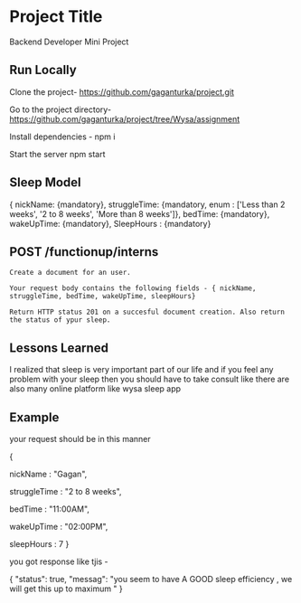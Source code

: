 
# Project Title

Backend Developer Mini Project



## Run Locally

Clone the project-
https://github.com/gaganturka/project.git


Go to the project directory-
https://github.com/gaganturka/project/tree/Wysa/assignment


Install dependencies - 
 npm i


Start the server
 npm start


## Sleep Model
{ nickName: {mandatory}, struggleTime: {mandatory, enum : ['Less than 2 weeks', '2 to 8 weeks', 'More than 8 weeks']}, bedTime: {mandatory}, wakeUpTime: {mandatory}, SleepHours : {mandatory}



## POST /functionup/interns

    Create a document for an user.
    
    Your request body contains the following fields - { nickName, struggleTime, bedTime, wakeUpTime, sleepHours}

    Return HTTP status 201 on a succesful document creation. Also return the status of ypur sleep.



## Lessons Learned

I realized that sleep is very important part of our life and if you feel any problem with your sleep then you should have to take consult like there are also many online platform like wysa sleep app


## Example

your request should be in this manner

{

nickName : "Gagan",

struggleTime : "2 to 8 weeks",

bedTime : "11:00AM",

wakeUpTime : "02:00PM",

sleepHours : 7
}


you got response like tjis -

{
    "status": true,
    "messag": "you seem to have A GOOD sleep efficiency , we will get this up to maximum "
}

